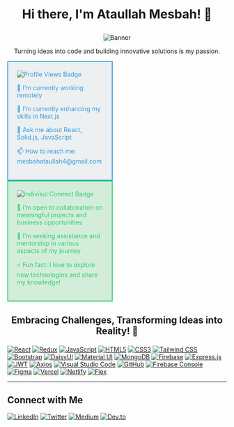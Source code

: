 # <p align="center">Hi there, I'm Ataullah Mesbah! 👋</p>

<p align="center">
  <img src="https://i.ibb.co/fSbsjb7/ataullah-mesbah-github-banner.png" alt="Banner">
</p>

<p align="center">
  Turning ideas into code and building innovative solutions is my passion.
</p>


<!-- Box 1 -->
<div style="box-sizing: border-box; width: 48%; padding: 20px; border: 2px solid #3498db; background-color: #ecf0f1; color: #3498db;">
  <img src="https://img.shields.io/badge/Profile_Views-5478-ff69b4" alt="Profile Views Badge">

  <p>🔭 I’m currently working remotely</p>
  <p>🌱 I’m currently enhancing my skills in Next.js</p>
  <p>💬 Ask me about React, Solid.js, JavaScript</p>
  <p>📫 How to reach me: mesbahataullah4@gmail.com</p>
</div>

<!-- Box 2 -->
<div style="box-sizing: border-box; width: 48%; padding: 20px; border: 2px solid #2ecc71; background-color: #d4edda; color: #2ecc71;">
  <img src="https://img.shields.io/badge/Indivisul_Connect-3k-brightgreen" alt="Indivisul Connect Badge">

 
  <p>👯 I’m open to collaboration on meaningful projects and business opportunities</p>
  <p>🤔 I’m seeking assistance and mentorship in various aspects of my journey</p>
  <!-- Add more information as needed -->
  <p>⚡ Fun fact: I love to explore new technologies and share my knowledge!</p>
</div>




## <p align="center">Embracing Challenges, Transforming Ideas into Reality! 👋</p>



<!-- Add your skills with icons -->
[![React](https://img.shields.io/badge/React-%2320232a?style=flat&logo=react&logoColor=%2361DAFB)](https://reactjs.org/)
[![Redux](https://img.shields.io/badge/Redux-%23764ABC?style=flat&logo=redux&logoColor=white)](https://redux.js.org/)
[![JavaScript](https://img.shields.io/badge/JavaScript-%23323330?style=flat&logo=javascript&logoColor=%23F7DF1E)](https://developer.mozilla.org/en-US/docs/Web/JavaScript)
[![HTML5](https://img.shields.io/badge/HTML5-%23E34F26?style=flat&logo=html5&logoColor=%23FFFFFF)](https://developer.mozilla.org/en-US/docs/Web/HTML)
[![CSS3](https://img.shields.io/badge/CSS3-%231572B6?style=flat&logo=css3&logoColor=%23FFFFFF)](https://developer.mozilla.org/en-US/docs/Web/CSS)
[![Tailwind CSS](https://img.shields.io/badge/Tailwind%20CSS-%231a202c?style=flat&logo=tailwind-css&logoColor=%23FFFFFF)](https://tailwindcss.com/)
[![Bootstrap](https://img.shields.io/badge/Bootstrap-%23563D7C?style=flat&logo=bootstrap&logoColor=white)](https://getbootstrap.com/)
[![DaisyUI](https://img.shields.io/badge/DaisyUI-%23ffcc29?style=flat)](https://your-daisyui-link.com/) <!-- Replace with your link -->
[![Material UI](https://img.shields.io/badge/Material%20UI-%230081CB?style=flat&logo=material-ui&logoColor=white)](https://material-ui.com/)
[![MongoDB](https://img.shields.io/badge/MongoDB-%234ea94b?style=flat&logo=mongodb&logoColor=white)](https://www.mongodb.com/)
[![Firebase](https://img.shields.io/badge/Firebase-%23FFCA28?style=flat&logo=firebase&logoColor=black)](https://firebase.google.com/)
[![Express.js](https://img.shields.io/badge/Express.js-%23404d59?style=flat)](https://expressjs.com/)
[![JWT](https://img.shields.io/badge/JWT-%231e272e?style=flat)](https://jwt.io/)
[![Axios](https://img.shields.io/badge/Axios-%23000000?style=flat)](https://axios-http.com/)
[![Visual Studio Code](https://img.shields.io/badge/VS%20Code-%23007ACC?style=flat&logo=visual-studio-code&logoColor=%23FFFFFF)](https://code.visualstudio.com/)
[![GitHub](https://img.shields.io/badge/GitHub-%23181717?style=flat&logo=github&logoColor=%23FFFFFF)](https://github.com/)
[![Firebase Console](https://img.shields.io/badge/Firebase%20Console-%23FFA000?style=flat)](https://firebase.google.com/docs/firestore/manage-data/console)
[![Figma](https://img.shields.io/badge/Figma-%23F24E1E?style=flat&logo=figma&logoColor=white)](https://www.figma.com/)
[![Vercel](https://img.shields.io/badge/Vercel-%23000000?style=flat&logo=vercel&logoColor=white)](https://vercel.com/)
[![Netlify](https://img.shields.io/badge/Netlify-%23000000?style=flat&logo=netlify&logoColor=%23FFFFFF)](https://www.netlify.com/)
[![Flex](https://img.shields.io/badge/Flex-%23000000?style=flat)](https://developer.mozilla.org/en-US/docs/Web/CSS/flex)









---

## Connect with Me

  <!-- Add your social links with icons -->
[![LinkedIn](https://img.shields.io/badge/LinkedIn-%230077B5?style=flat&logo=linkedin&logoColor=%23FFFFFF)](https://www.linkedin.com/in/ataullah-mesbah)
[![Twitter](https://img.shields.io/badge/Twitter-%231DA1F2?style=flat&logo=twitter&logoColor=%23FFFFFF)](https://twitter.com/ataullah_mesbah)
[![Medium](https://img.shields.io/badge/Medium-%2312100E?style=flat&logo=medium&logoColor=white)](https://medium.com/@ataullahmesbah)
[![Dev.to](https://img.shields.io/badge/Dev.to-%23000000?style=flat&logo=dev-dot-to&logoColor=white)](https://dev.to/ataullahmesbah)
